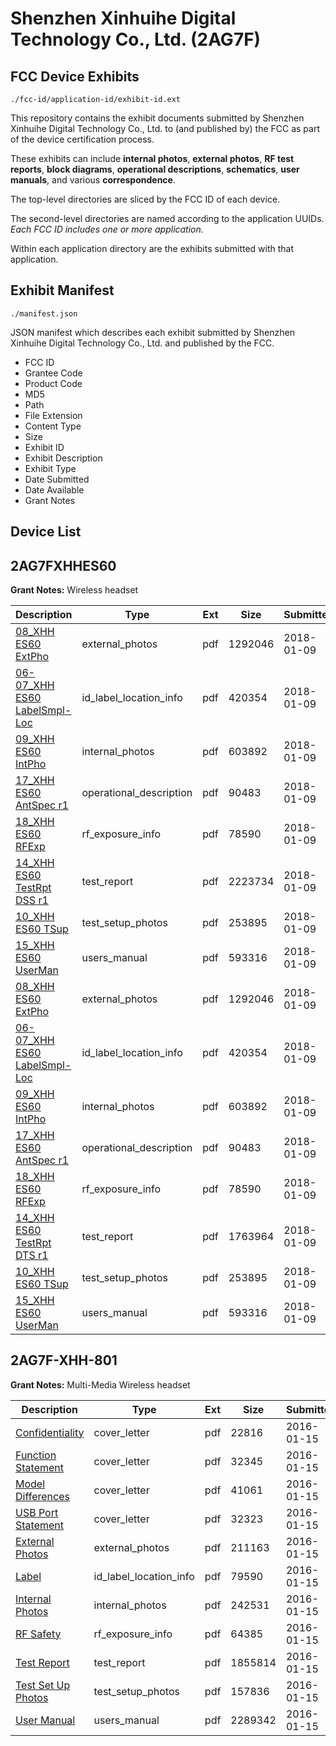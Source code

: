 # Shenzhen Xinhuihe Digital Technology Co., Ltd. (2AG7F)
## FCC Device Exhibits

```
./fcc-id/application-id/exhibit-id.ext
```

This repository contains the exhibit documents submitted by Shenzhen Xinhuihe Digital Technology Co., Ltd. to (and published by) the FCC as part of the device certification process.

These exhibits can include **internal photos**, **external photos**, **RF test reports**, **block diagrams**, **operational descriptions**, **schematics**, **user manuals**, and various **correspondence**.

The top-level directories are sliced by the FCC ID of each device.

The second-level directories are named according to the application UUIDs. *Each FCC ID includes one or more application.*

Within each application directory are the exhibits submitted with that application. 

## Exhibit Manifest

```
./manifest.json
```

JSON manifest which describes each exhibit submitted by Shenzhen Xinhuihe Digital Technology Co., Ltd. and published by the FCC.

- FCC ID
- Grantee Code
- Product Code
- MD5
- Path
- File Extension
- Content Type
- Size
- Exhibit ID
- Exhibit Description
- Exhibit Type
- Date Submitted
- Date Available
- Grant Notes

## Device List
## 2AG7FXHHES60
**Grant Notes:** Wireless headset

| Description | Type | Ext | Size | Submitted | Available |
| ----------- | ---- | --- | ---- | --------- | --------- |
| [08_XHH ES60 ExtPho](2AG7FXHHES60/f2cd291864bc325e941bcae8e33b5881/3706083.pdf) | external_photos | pdf | 1292046 | 2018-01-09 | 2018-01-09 |
| [06-07_XHH ES60 LabelSmpl-Loc](2AG7FXHHES60/f2cd291864bc325e941bcae8e33b5881/3706082.pdf) | id_label_location_info | pdf | 420354 | 2018-01-09 | 2018-01-09 |
| [09_XHH ES60 IntPho](2AG7FXHHES60/f2cd291864bc325e941bcae8e33b5881/3706084.pdf) | internal_photos | pdf | 603892 | 2018-01-09 | 2018-01-09 |
| [17_XHH ES60 AntSpec r1](2AG7FXHHES60/f2cd291864bc325e941bcae8e33b5881/3706092.pdf) | operational_description | pdf | 90483 | 2018-01-09 | 2018-01-09 |
| [18_XHH ES60 RFExp](2AG7FXHHES60/f2cd291864bc325e941bcae8e33b5881/3706093.pdf) | rf_exposure_info | pdf | 78590 | 2018-01-09 | 2018-01-09 |
| [14_XHH ES60 TestRpt DSS r1](2AG7FXHHES60/f2cd291864bc325e941bcae8e33b5881/3706089.pdf) | test_report | pdf | 2223734 | 2018-01-09 | 2018-01-09 |
| [10_XHH ES60 TSup](2AG7FXHHES60/f2cd291864bc325e941bcae8e33b5881/3706085.pdf) | test_setup_photos | pdf | 253895 | 2018-01-09 | 2018-01-09 |
| [15_XHH ES60 UserMan](2AG7FXHHES60/f2cd291864bc325e941bcae8e33b5881/3706090.pdf) | users_manual | pdf | 593316 | 2018-01-09 | 2018-01-09 |
| [08_XHH ES60 ExtPho](2AG7FXHHES60/4402c883dfc1b13bd4af511d655c0f94/3706083.pdf) | external_photos | pdf | 1292046 | 2018-01-09 | 2018-01-09 |
| [06-07_XHH ES60 LabelSmpl-Loc](2AG7FXHHES60/4402c883dfc1b13bd4af511d655c0f94/3706082.pdf) | id_label_location_info | pdf | 420354 | 2018-01-09 | 2018-01-09 |
| [09_XHH ES60 IntPho](2AG7FXHHES60/4402c883dfc1b13bd4af511d655c0f94/3706084.pdf) | internal_photos | pdf | 603892 | 2018-01-09 | 2018-01-09 |
| [17_XHH ES60 AntSpec r1](2AG7FXHHES60/4402c883dfc1b13bd4af511d655c0f94/3706092.pdf) | operational_description | pdf | 90483 | 2018-01-09 | 2018-01-09 |
| [18_XHH ES60 RFExp](2AG7FXHHES60/4402c883dfc1b13bd4af511d655c0f94/3706093.pdf) | rf_exposure_info | pdf | 78590 | 2018-01-09 | 2018-01-09 |
| [14_XHH ES60 TestRpt DTS r1](2AG7FXHHES60/4402c883dfc1b13bd4af511d655c0f94/3706114.pdf) | test_report | pdf | 1763964 | 2018-01-09 | 2018-01-09 |
| [10_XHH ES60 TSup](2AG7FXHHES60/4402c883dfc1b13bd4af511d655c0f94/3706085.pdf) | test_setup_photos | pdf | 253895 | 2018-01-09 | 2018-01-09 |
| [15_XHH ES60 UserMan](2AG7FXHHES60/4402c883dfc1b13bd4af511d655c0f94/3706090.pdf) | users_manual | pdf | 593316 | 2018-01-09 | 2018-01-09 |
## 2AG7F-XHH-801
**Grant Notes:** Multi-Media Wireless headset

| Description | Type | Ext | Size | Submitted | Available |
| ----------- | ---- | --- | ---- | --------- | --------- |
| [Confidentiality](2AG7F-XHH-801/5ba42ca2632c7090349fbf9e94db6465/2874137.pdf) | cover_letter | pdf | 22816 | 2016-01-15 | 2016-01-16 |
| [Function Statement](2AG7F-XHH-801/5ba42ca2632c7090349fbf9e94db6465/2874138.pdf) | cover_letter | pdf | 32345 | 2016-01-15 | 2016-01-16 |
| [Model Differences](2AG7F-XHH-801/5ba42ca2632c7090349fbf9e94db6465/2874139.pdf) | cover_letter | pdf | 41061 | 2016-01-15 | 2016-01-16 |
| [USB Port Statement](2AG7F-XHH-801/5ba42ca2632c7090349fbf9e94db6465/2874140.pdf) | cover_letter | pdf | 32323 | 2016-01-15 | 2016-01-16 |
| [External Photos](2AG7F-XHH-801/5ba42ca2632c7090349fbf9e94db6465/2874141.pdf) | external_photos | pdf | 211163 | 2016-01-15 | 2016-01-16 |
| [Label](2AG7F-XHH-801/5ba42ca2632c7090349fbf9e94db6465/2874143.pdf) | id_label_location_info | pdf | 79590 | 2016-01-15 | 2016-01-16 |
| [Internal Photos](2AG7F-XHH-801/5ba42ca2632c7090349fbf9e94db6465/2874142.pdf) | internal_photos | pdf | 242531 | 2016-01-15 | 2016-01-16 |
| [RF Safety](2AG7F-XHH-801/5ba42ca2632c7090349fbf9e94db6465/2874148.pdf) | rf_exposure_info | pdf | 64385 | 2016-01-15 | 2016-01-16 |
| [Test Report](2AG7F-XHH-801/5ba42ca2632c7090349fbf9e94db6465/2874147.pdf) | test_report | pdf | 1855814 | 2016-01-15 | 2016-01-16 |
| [Test Set Up Photos](2AG7F-XHH-801/5ba42ca2632c7090349fbf9e94db6465/2874146.pdf) | test_setup_photos | pdf | 157836 | 2016-01-15 | 2016-01-16 |
| [User Manual](2AG7F-XHH-801/5ba42ca2632c7090349fbf9e94db6465/2874149.pdf) | users_manual | pdf | 2289342 | 2016-01-15 | 2016-01-16 |
